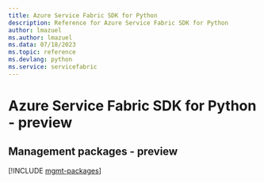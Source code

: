```yaml
---
title: Azure Service Fabric SDK for Python
description: Reference for Azure Service Fabric SDK for Python
author: lmazuel
ms.author: lmazuel
ms.data: 07/18/2023
ms.topic: reference
ms.devlang: python
ms.service: servicefabric
---
```

# Azure Service Fabric SDK for Python - preview

## Management packages - preview
[!INCLUDE [mgmt-packages](service-fabric-mgmt-index.md)]